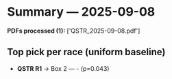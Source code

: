 # Summary — 2025-09-08

**PDFs processed (1):** ['QSTR_2025-09-08.pdf']

## Top pick per race (uniform baseline)

- **QSTR R1** → Box 2 — -  (p=0.043)
